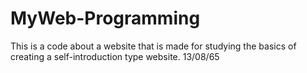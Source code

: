 # MyWeb-Programming
This is a code about a website that is made for studying the basics of creating a self-introduction type website. 13/08/65